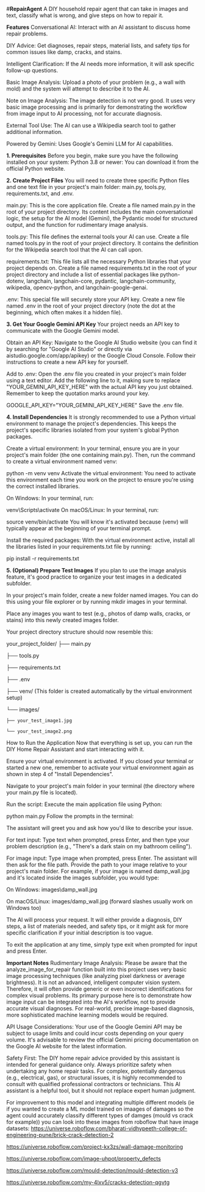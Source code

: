 #**RepairAgent**
A DIY household repair agent that can take in images and text, classify what is wrong, and give steps on how to repair it.


**Features**
Conversational AI: Interact with an AI assistant to discuss home repair problems.

DIY Advice: Get diagnoses, repair steps, material lists, and safety tips for common issues like damp, cracks, and stains.

Intelligent Clarification: If the AI needs more information, it will ask specific follow-up questions.

Basic Image Analysis: Upload a photo of your problem (e.g., a wall with mold) and the system will attempt to describe it to the AI.

Note on Image Analysis: The image detection is not very good. It uses very basic image processing and is primarily for demonstrating the workflow from image input to AI processing, not for accurate diagnosis.

External Tool Use: The AI can use a Wikipedia search tool to gather additional information.

Powered by Gemini: Uses Google's Gemini LLM for AI capabilities.

**1. Prerequisites**
Before you begin, make sure you have the following installed on your system:
Python 3.8 or newer: You can download it from the official Python website.

**2. Create Project Files**
You will need to create three specific Python files and one text file in your project's main folder: main.py, tools.py, requirements.txt, and .env.

main.py: This is the core application file. Create a file named main.py in the root of your project directory. Its content includes the main conversational logic, the setup for the AI model (Gemini), the Pydantic model for structured output, and the function for rudimentary image analysis.

tools.py: This file defines the external tools your AI can use. Create a file named tools.py in the root of your project directory. It contains the definition for the Wikipedia search tool that the AI can call upon.

requirements.txt: This file lists all the necessary Python libraries that your project depends on. Create a file named requirements.txt in the root of your project directory and include a list of essential packages like python-dotenv, langchain, langchain-core, pydantic, langchain-community, wikipedia, opencv-python, and langchain-google-genai.

.env: This special file will securely store your API key. Create a new file named .env in the root of your project directory (note the dot at the beginning, which often makes it a hidden file).

**3. Get Your Google Gemini API Key**
Your project needs an API key to communicate with the Google Gemini model.

Obtain an API Key: Navigate to the Google AI Studio website (you can find it by searching for "Google AI Studio" or directly via aistudio.google.com/app/apikey) or the Google Cloud Console. Follow their instructions to create a new API key for yourself.

Add to .env: Open the .env file you created in your project's main folder using a text editor. Add the following line to it, making sure to replace "YOUR_GEMINI_API_KEY_HERE" with the actual API key you just obtained. Remember to keep the quotation marks around your key.

GOOGLE_API_KEY="YOUR_GEMINI_API_KEY_HERE"
Save the .env file.

**4. Install Dependencies**
It is strongly recommended to use a Python virtual environment to manage the project's dependencies. This keeps the project's specific libraries isolated from your system's global Python packages.

Create a virtual environment: In your terminal, ensure you are in your project's main folder (the one containing main.py). Then, run the command to create a virtual environment named venv:

python -m venv venv
Activate the virtual environment: You need to activate this environment each time you work on the project to ensure you're using the correct installed libraries.

On Windows: In your terminal, run:

venv\Scripts\activate
On macOS/Linux: In your terminal, run:

source venv/bin/activate
You will know it's activated because (venv) will typically appear at the beginning of your terminal prompt.

Install the required packages: With the virtual environment active, install all the libraries listed in your requirements.txt file by running:

pip install -r requirements.txt

**5. (Optional) Prepare Test Images**
If you plan to use the image analysis feature, it's good practice to organize your test images in a dedicated subfolder.

In your project's main folder, create a new folder named images. You can do this using your file explorer or by running mkdir images in your terminal.

Place any images you want to test (e.g., photos of damp walls, cracks, or stains) into this newly created images folder.

Your project directory structure should now resemble this:

your_project_folder/
├── main.py

├── tools.py

├── requirements.txt

├── .env

├── venv/ (This folder is created automatically by the virtual environment setup)

└── images/

    ├── your_test_image1.jpg

    └── your_test_image2.png

How to Run the Application
Now that everything is set up, you can run the DIY Home Repair Assistant and start interacting with it.

Ensure your virtual environment is activated. If you closed your terminal or started a new one, remember to activate your virtual environment again as shown in step 4 of "Install Dependencies".

Navigate to your project's main folder in your terminal (the directory where your main.py file is located).

Run the script: Execute the main application file using Python:

python main.py
Follow the prompts in the terminal:

The assistant will greet you and ask how you'd like to describe your issue.

For text input: Type text when prompted, press Enter, and then type your problem description (e.g., "There's a dark stain on my bathroom ceiling").

For image input: Type image when prompted, press Enter. The assistant will then ask for the file path. Provide the path to your image relative to your project's main folder. For example, if your image is named damp_wall.jpg and it's located inside the images subfolder, you would type:

On Windows: images\damp_wall.jpg

On macOS/Linux: images/damp_wall.jpg (forward slashes usually work on Windows too)

The AI will process your request. It will either provide a diagnosis, DIY steps, a list of materials needed, and safety tips, or it might ask for more specific clarification if your initial description is too vague.

To exit the application at any time, simply type exit when prompted for input and press Enter.


**Important Notes**
Rudimentary Image Analysis: Please be aware that the analyze_image_for_repair function built into this project uses very basic image processing techniques (like analyzing pixel darkness or average brightness). It is not an advanced, intelligent computer vision system. Therefore, it will often provide generic or even incorrect identifications for complex visual problems. Its primary purpose here is to demonstrate how image input can be integrated into the AI's workflow, not to provide accurate visual diagnoses. For real-world, precise image-based diagnosis, more sophisticated machine learning models would be required.

API Usage Considerations: Your use of the Google Gemini API may be subject to usage limits and could incur costs depending on your query volume. It's advisable to review the official Gemini pricing documentation on the Google AI website for the latest information.

Safety First: The DIY home repair advice provided by this assistant is intended for general guidance only. Always prioritize safety when undertaking any home repair tasks. For complex, potentially dangerous (e.g., electrical, gas), or structural issues, it is highly recommended to consult with qualified professional contractors or technicians. This AI assistant is a helpful tool, but it should not replace expert human judgment.

For improvement to this model and integrating multiple different models (ie if you wanted to create a ML model trained on imaages of damages so the agent could accurately classify different types of damges (mould vs crack for example)) you can look into these images from roboflow that have image datasets:
https://universe.roboflow.com/bharati-vidhypeeth-college-of-engineering-pune/brick-crack-detection-2

https://universe.roboflow.com/project-kx3zs/wall-damage-monitoring

https://universe.roboflow.com/image-uhpot/property_defects

https://universe.roboflow.com/mould-detection/mould-detection-v3

https://universe.roboflow.com/my-4lxv5/cracks-detection-qgvtg

